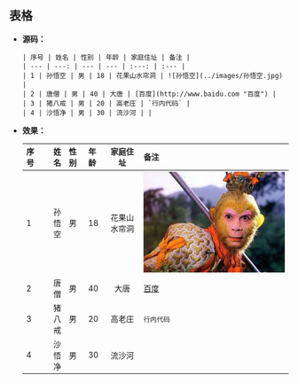 ## 表格 ##
- **源码：**
  ```
  | 序号 | 姓名 | 性别 | 年龄 | 家庭住址 | 备注 |
  | --- | ---: | --- | --- | :---: | :--- |
  | 1 | 孙悟空 | 男 | 18 | 花果山水帘洞 | ![孙悟空](../images/孙悟空.jpg)  |
  | 2 | 唐僧 | 男 | 40 | 大唐 | [百度](http://www.baidu.com "百度") |
  | 3 | 猪八戒 | 男 | 20 | 高老庄 | `行内代码` |
  | 4 | 沙悟净 | 男 | 30 | 流沙河 | |
  ```
- **效果：**

  | 序号 | 姓名 | 性别 | 年龄 | 家庭住址 | 备注 |
  | --- | ---: | --- | --- | :---: | :--- |
  | 1 | 孙悟空 | 男 | 18 | 花果山水帘洞 | ![](../images/孙悟空.jpg)  |
  | 2 | 唐僧 | 男 | 40 | 大唐 | [百度](http://www.baidu.com "百度") |
  | 3 | 猪八戒 | 男 | 20 | 高老庄 | `行内代码` |
  | 4 | 沙悟净 | 男 | 30 | 流沙河 | |
